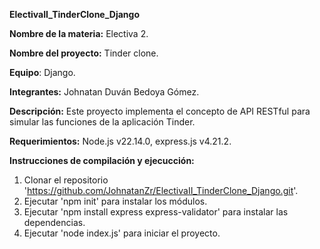 **ElectivaII_TinderClone_Django**

**Nombre de la materia:** Electiva 2.

**Nombre del proyecto:** Tinder clone.

**Equipo**: Django.

**Integrantes:** Johnatan Duván Bedoya Gómez.

**Descripción:** Este proyecto implementa el concepto de API RESTful para simular las funciones de la aplicación Tinder.

**Requerimientos:** Node.js v22.14.0, express.js v4.21.2.

**Instrucciones de compilación y ejecucción:** 
1. Clonar el repositorio 'https://github.com/JohnatanZr/ElectivaII_TinderClone_Django.git'.
2. Ejecutar 'npm init' para instalar los módulos.
3. Ejecutar 'npm install express express-validator' para instalar las dependencias.
4. Ejecutar 'node index.js' para iniciar el proyecto.
